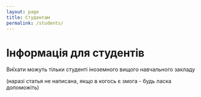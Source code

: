 ```yaml
---
layout: page
title: Студентам
permalink: /students/
---
```


# Інформація для студентів

Виїхати можуть тільки студенті іноземного вищого навчального закладу


(наразі статья не написана, якщо в когось є змога - будь ласка допоможіть)
